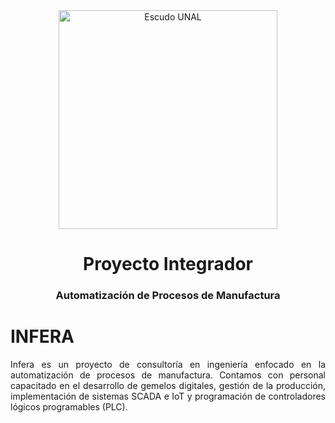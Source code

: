 <div align="center">
<picture>
    <source srcset="https://imgur.com/5bYAzsb.png" media="(prefers-color-scheme: dark)">
    <source srcset="https://imgur.com/Os03JoE.png" media="(prefers-color-scheme: light)">
    <img src="https://imgur.com/Os03JoE.png" alt="Escudo UNAL" width="350px">
</picture>

# Proyecto Integrador

<h3>Automatización de Procesos de Manufactura</h3>

</div>

<div align="justify"> 


# INFERA
Infera es un proyecto de consultoría en ingeniería enfocado en la automatización de procesos de manufactura. Contamos con personal capacitado en el desarrollo de gemelos digitales, gestión de la producción, implementación de sistemas SCADA e IoT y programación de controladores lógicos programables (PLC).
